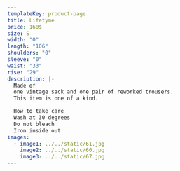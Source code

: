 ```yaml
---
templateKey: product-page
title: Lifetyme
price: 160$
size: S
width: "0"
length: "106"
shoulders: "0"
sleeve: "0"
waist: "33"
rise: "29"
description: |-
  Made of
  one vintage sack and one pair of reworked trousers.
  This item is one of a kind. 

  How to take care
  Wash at 30 degrees
  Do not bleach
  Iron inside out
images:
  - image1: ../../static/61.jpg
    image2: ../../static/60.jpg
    image3: ../../static/67.jpg
---
```

